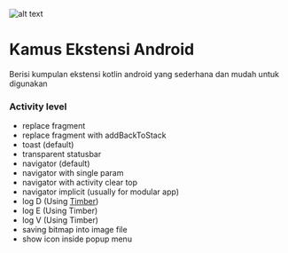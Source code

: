 ![alt text](https://images.unsplash.com/photo-1541417904950-b855846fe074?ixlib=rb-1.2.1&ixid=eyJhcHBfaWQiOjEyMDd9&auto=format&fit=crop&w=1713&q=80)

# Kamus Ekstensi Android
Berisi kumpulan ekstensi kotlin android yang sederhana dan mudah untuk digunakan

### Activity level
- replace fragment
- replace fragment with addBackToStack
- toast (default)
- transparent statusbar
- navigator (default)
- navigator with single param
- navigator with activity clear top
- navigator implicit (usually for modular app)
- log D (Using [Timber](https://github.com/JakeWharton/timber))
- log E (Using Timber)
- log V (Using Timber)
- saving bitmap into image file
- show icon inside popup menu
